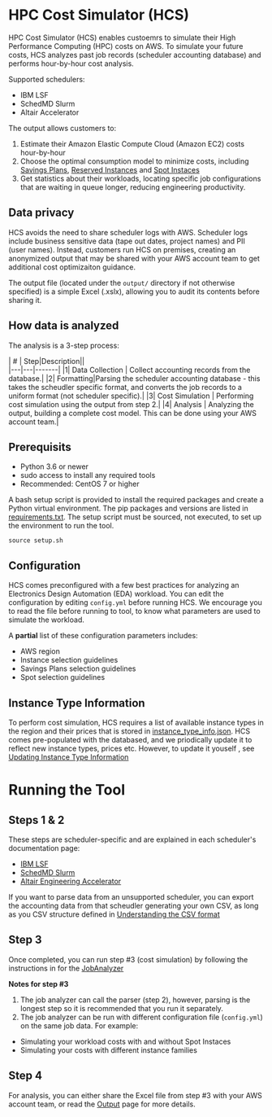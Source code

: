 # HPC Cost Simulator (HCS)

HPC Cost Simulator (HCS) enables custoemrs to simulate their High Performance Computing (HPC) costs on AWS.
To simulate your future costs, HCS analyzes past job records (scheduler accounting database) and performs hour-by-hour cost analysis.

Supported schedulers: 

* IBM LSF 
* SchedMD Slurm
* Altair Accelerator

The output allows customers to:

1. Estimate their Amazon Elastic Compute Cloud (Amazon EC2) costs hour-by-hour
2. Choose the optimal consumption model to minimize costs, including [Savings Plans](https://aws.amazon.com/savingsplans/), [Reserved Instances](https://aws.amazon.com/ec2/pricing/reserved-instances/) and [Spot Instaces](https://aws.amazon.com/ec2/spot/) 
3. Get statistics about their workloads, locating specific job configurations that are waiting in queue longer, reducing engineering productivity.

## Data privacy
HCS avoids the need to share scheduler logs with AWS. Scheduler logs include business sensitive data (tape out dates, project names) and PII (user names). 
Instead, customers run HCS on premises, creating an anonymized output that may be shared with your AWS account team to get additional cost optimizaiton guidance.

The output file (located under the `output/` directory if not otherwise specified) is a simple Excel (.xslx), allowing you to audit its contents before sharing it.


## How data is analyzed
The analysis is a 3-step process:

| # | Step|Description||   
|---|---|-------|
|1| Data Collection | Collect accounting records from the database.|
|2| Formatting|Parsing the scheduler accounting database - this takes the scheudler specific format, and converts the job records to a uniform format (not scheduler specific).|
|3| Cost Simulation | Performing cost simulation using the output from step 2.|
|4| Analysis | Analyzing the output, building a complete cost model. This can be done using your AWS account team.| 


## Prerequisits

* Python 3.6 or newer
* sudo access to install any required tools
* Recommended: CentOS 7 or higher

A bash setup script is provided to install the required packages and create a Python virtual environment. The pip packages and versions are listed in [requirements.txt](https://github.com/aws-samples/hpc-cost-simulator/blob/main/requirements.txt).
The setup script must be sourced, not executed, to set up the environment to run the tool.

```
source setup.sh
```

## Configuration
HCS comes preconfigured with a few best practices for analyzing an Electronics Design Automation (EDA) workload. You can edit the configuration by editing `config.yml` before running HCS. We encourage you to read the file before running to tool, to know what parameters are used to simulate the workload.

A **partial** list of these configuration parameters includes:

- AWS region
- Instance selection guidelines
- Savings Plans selection guidelines
- Spot selection guidelines

## Instance Type Information

To perform cost simulation, HCS requires a list of available instance types in the region and their prices that is stored in [instance_type_info.json](https://github.com/aws-samples/hpc-cost-simulator/blob/main/instance_type_info.json).
HCS comes pre-populated with the databased, and we priodically update it to reflect new instance types, prices etc. 
However, to update it youself , see [Updating Instance Type Information](UpdateInstanceDatabase.md)


# Running the Tool

## Steps 1 & 2

These steps are scheduler-specific and are explained in each scheduler's documentation page:

- [IBM LSF](LSFLogParser.md)
- [SchedMD Slurm](SlurmLogParser.md)
- [Altair Engineering Accelerator](AcceleratorLogParser.md)

If you want to parse data from an unsupported scheduler, you can export the accounting data from that scheudler generating your own CSV, as long as you CSV structure defined in [Understanding the CSV format](UnderstandingCSVformat.md)

## Step 3

Once completed, you can run step #3 (cost simulation) by following the instructions in for the [JobAnalyzer](JobAnalyzer.md)


**Notes for step #3**

1. The job analyzer can call the parser (step 2), however, parsing is the longest step so it is recommended that you run it separately.
2. The job analyzer can be run with different configuration file (`config.yml`) on the same job data. 
For example: 
 - Simulating your workload costs with and without Spot Instaces
 - Simulating your costs with different instance families

## Step 4

For analysis, you can either share the Excel file from step #3 with your AWS account team, or read the [Output](Output.md) page for more details.
